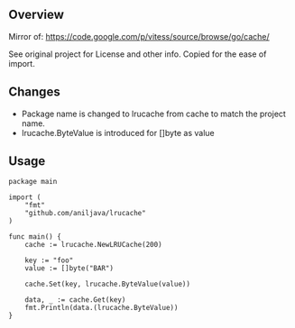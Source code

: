 ## Overview

Mirror of: https://code.google.com/p/vitess/source/browse/go/cache/

See original project for License and other info. Copied for the ease of import.

## Changes

- Package name is changed to lrucache from cache to match the project name.
- lrucache.ByteValue is introduced for []byte as value

## Usage

    package main
    
    import (
        "fmt"
        "github.com/aniljava/lrucache"
    )
    
    func main() {
        cache := lrucache.NewLRUCache(200)
    
        key := "foo"
        value := []byte("BAR")
    
        cache.Set(key, lrucache.ByteValue(value))
     
        data, _ := cache.Get(key)
        fmt.Println(data.(lrucache.ByteValue))
    }

